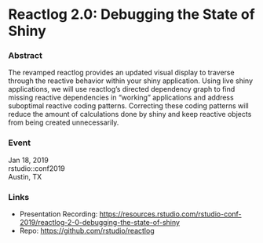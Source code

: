 
# Reactlog 2.0: Debugging the State of Shiny

### Abstract

The revamped reactlog provides an updated visual display to traverse through the reactive behavior within your shiny application. Using live shiny applications, we will use reactlog’s directed dependency graph to find missing reactive dependencies in “working” applications and address suboptimal reactive coding patterns. Correcting these coding patterns will reduce the amount of calculations done by shiny and keep reactive objects from being created unnecessarily.

### Event

Jan 18, 2019<br/>
rstudio::conf2019<br/>
Austin, TX

### Links

* Presentation Recording: https://resources.rstudio.com/rstudio-conf-2019/reactlog-2-0-debugging-the-state-of-shiny
* Repo: https://github.com/rstudio/reactlog
